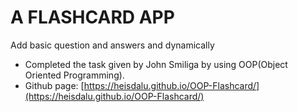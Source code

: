 # A FLASHCARD APP
Add basic question and answers and dynamically
- Completed the task given by John Smiliga by using OOP(Object Oriented Programming).
- Github page: [https://heisdalu.github.io/OOP-Flashcard/](https://heisdalu.github.io/OOP-Flashcard/)
